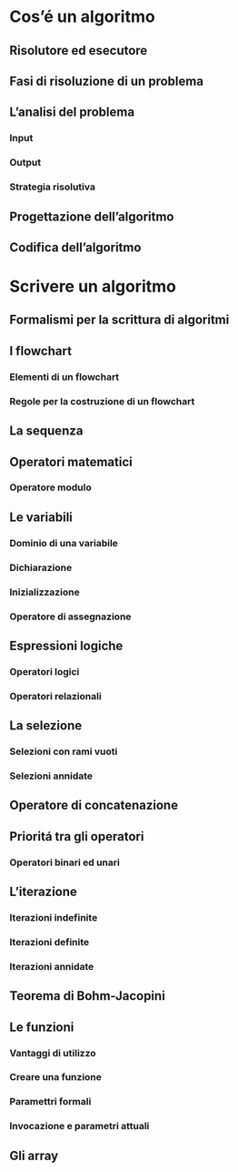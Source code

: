 # Cos’é un algoritmo

## Risolutore ed esecutore
## Fasi di risoluzione di un problema
## L’analisi del problema
### Input
### Output
### Strategia risolutiva
## Progettazione dell’algoritmo
## Codifica dell’algoritmo

# Scrivere un algoritmo

## Formalismi per la scrittura di algoritmi
## I flowchart
### Elementi di un flowchart
### Regole per la costruzione di un flowchart
## La sequenza
## Operatori matematici
### Operatore modulo
## Le variabili
### Dominio di una variabile
### Dichiarazione
### Inizializzazione
### Operatore di assegnazione
## Espressioni logiche
### Operatori logici
### Operatori relazionali
## La selezione
### Selezioni con rami vuoti
### Selezioni annidate
## Operatore di concatenazione
## Prioritá tra gli operatori
### Operatori binari ed unari
## L’iterazione
### Iterazioni indefinite
### Iterazioni definite
### Iterazioni annidate 
## Teorema di Bohm-Jacopini
## Le funzioni
### Vantaggi di utilizzo
### Creare una funzione
### Paramettri formali
### Invocazione e parametri attuali
## Gli array
